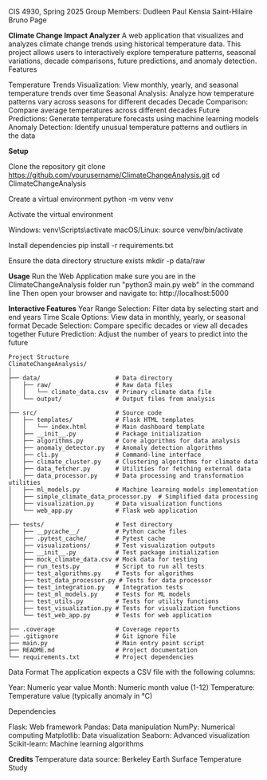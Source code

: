 CIS 4930, Spring 2025
Group Members:
Dudleen Paul
Kensia Saint-Hilaire
Bruno Page

**Climate Change Impact Analyzer**
A web application that visualizes and analyzes climate change trends using historical temperature data. This project allows users to interactively explore temperature patterns, seasonal variations, decade comparisons, future predictions, and anomaly detection.
Features

Temperature Trends Visualization: View monthly, yearly, and seasonal temperature trends over time
Seasonal Analysis: Analyze how temperature patterns vary across seasons for different decades
Decade Comparison: Compare average temperatures across different decades
Future Predictions: Generate temperature forecasts using machine learning models
Anomaly Detection: Identify unusual temperature patterns and outliers in the data

**Setup**

Clone the repository
git clone https://github.com/yourusername/ClimateChangeAnalysis.git
cd ClimateChangeAnalysis

Create a virtual environment
python -m venv venv

Activate the virtual environment

Windows: venv\Scripts\activate
macOS/Linux: source venv/bin/activate


Install dependencies
pip install -r requirements.txt

Ensure the data directory structure exists
mkdir -p data/raw

**Usage**
Run the Web Application
make sure you are in the ClimateChangeAnalysis folder
run "python3 main.py web" in the command line
Then open your browser and navigate to: http://localhost:5000


**Interactive Features**
Year Range Selection: Filter data by selecting start and end years
Time Scale Options: View data in monthly, yearly, or seasonal format
Decade Selection: Compare specific decades or view all decades together
Future Prediction: Adjust the number of years to predict into the future

```
Project Structure
ClimateChangeAnalysis/
│
├── data/                     # Data directory
│   ├── raw/                  # Raw data files
│   │   └── climate_data.csv  # Primary climate data file
│   └── output/               # Output files from analysis
│
├── src/                      # Source code
│   ├── templates/            # Flask HTML templates
│   │   └── index.html        # Main dashboard template
│   ├── __init__.py           # Package initialization
│   ├── algorithms.py         # Core algorithms for data analysis
│   ├── anomaly_detector.py   # Anomaly detection algorithms
│   ├── cli.py                # Command-line interface
│   ├── climate_cluster.py    # Clustering algorithms for climate data
│   ├── data_fetcher.py       # Utilities for fetching external data
│   ├── data_processor.py     # Data processing and transformation utilities
│   ├── ml_models.py          # Machine learning models implementation
│   ├── simple_climate_data_processor.py  # Simplified data processing
│   ├── visualization.py      # Data visualization functions
│   └── web_app.py            # Flask web application
│
├── tests/                    # Test directory
│   ├── __pycache__/          # Python cache files
│   ├── .pytest_cache/        # Pytest cache
│   ├── visualizations/       # Test visualization outputs
│   ├── __init__.py           # Test package initialization
│   ├── mock_climate_data.csv # Mock data for testing
│   ├── run_tests.py          # Script to run all tests
│   ├── test_algorithms.py    # Tests for algorithms
│   ├── test_data_processor.py # Tests for data processor
│   ├── test_integration.py   # Integration tests
│   ├── test_ml_models.py     # Tests for ML models
│   ├── test_utils.py         # Tests for utility functions
│   ├── test_visualization.py # Tests for visualization functions
│   └── test_web_app.py       # Tests for web application
│
├── .coverage                 # Coverage reports
├── .gitignore                # Git ignore file
├── main.py                   # Main entry point script
├── README.md                 # Project documentation
└── requirements.txt          # Project dependencies
```
Data Format
The application expects a CSV file with the following columns:

Year: Numeric year value
Month: Numeric month value (1-12)
Temperature: Temperature value (typically anomaly in °C)

Dependencies

Flask: Web framework
Pandas: Data manipulation
NumPy: Numerical computing
Matplotlib: Data visualization
Seaborn: Advanced visualization
Scikit-learn: Machine learning algorithms

**Credits**
Temperature data source: Berkeley Earth Surface Temperature Study
